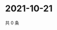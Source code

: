 # 2021-10-21

共 0 条

<!-- BEGIN WEIBO -->
<!-- 最后更新时间 Thu Oct 21 2021 16:00:34 GMT+0800 (China Standard Time) -->

<!-- END WEIBO -->
